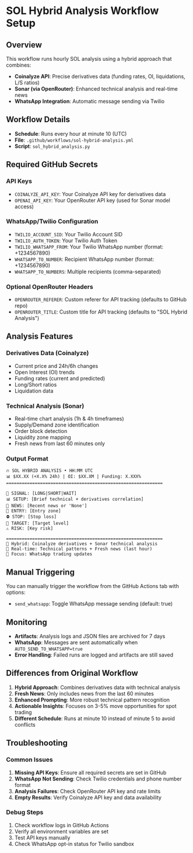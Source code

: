 # SOL Hybrid Analysis Workflow Setup

## Overview

This workflow runs hourly SOL analysis using a hybrid approach that combines:
- **Coinalyze API**: Precise derivatives data (funding rates, OI, liquidations, L/S ratios)
- **Sonar (via OpenRouter)**: Enhanced technical analysis and real-time news
- **WhatsApp Integration**: Automatic message sending via Twilio

## Workflow Details

- **Schedule**: Runs every hour at minute 10 (UTC)
- **File**: `.github/workflows/sol-hybrid-analysis.yml`
- **Script**: `sol_hybrid_analysis.py`

## Required GitHub Secrets

### API Keys
- `COINALYZE_API_KEY`: Your Coinalyze API key for derivatives data
- `OPENAI_API_KEY`: Your OpenRouter API key (used for Sonar model access)

### WhatsApp/Twilio Configuration
- `TWILIO_ACCOUNT_SID`: Your Twilio Account SID
- `TWILIO_AUTH_TOKEN`: Your Twilio Auth Token
- `TWILIO_WHATSAPP_FROM`: Your Twilio WhatsApp number (format: +1234567890)
- `WHATSAPP_TO_NUMBER`: Recipient WhatsApp number (format: +1234567890)
- `WHATSAPP_TO_NUMBERS`: Multiple recipients (comma-separated)

### Optional OpenRouter Headers
- `OPENROUTER_REFERER`: Custom referer for API tracking (defaults to GitHub repo)
- `OPENROUTER_TITLE`: Custom title for API tracking (defaults to "SOL Hybrid Analysis")

## Analysis Features

### Derivatives Data (Coinalyze)
- Current price and 24h/6h changes
- Open Interest (OI) trends
- Funding rates (current and predicted)
- Long/Short ratios
- Liquidation data

### Technical Analysis (Sonar)
- Real-time chart analysis (1h & 4h timeframes)
- Supply/Demand zone identification
- Order block detection
- Liquidity zone mapping
- Fresh news from last 60 minutes only

### Output Format
```
🔥 SOL HYBRID ANALYSIS • HH:MM UTC
📊 $XX.XX (+X.X% 24h) | OI: $XX.XM | Funding: X.XXX%
============================================================

🚨 SIGNAL: [LONG|SHORT|WAIT]
📊 SETUP: [Brief technical + derivatives correlation]
📰 NEWS: [Recent news or 'None']
🎯 ENTRY: [Entry zone]
⛔ STOP: [Stop loss]
🎪 TARGET: [Target level]
⚠️ RISK: [Key risk]

============================================================
🔬 Hybrid: Coinalyze derivatives + Sonar technical analysis
📡 Real-time: Technical patterns + Fresh news (last hour)
🎯 Focus: WhatsApp trading updates
```

## Manual Triggering

You can manually trigger the workflow from the GitHub Actions tab with options:
- `send_whatsapp`: Toggle WhatsApp message sending (default: true)

## Monitoring

- **Artifacts**: Analysis logs and JSON files are archived for 7 days
- **WhatsApp**: Messages are sent automatically when `AUTO_SEND_TO_WHATSAPP=true`
- **Error Handling**: Failed runs are logged and artifacts are still saved

## Differences from Original Workflow

1. **Hybrid Approach**: Combines derivatives data with technical analysis
2. **Fresh News**: Only includes news from the last 60 minutes
3. **Enhanced Prompting**: More robust technical pattern recognition
4. **Actionable Insights**: Focuses on 3-5% move opportunities for spot trading
5. **Different Schedule**: Runs at minute 10 instead of minute 5 to avoid conflicts

## Troubleshooting

### Common Issues
1. **Missing API Keys**: Ensure all required secrets are set in GitHub
2. **WhatsApp Not Sending**: Check Twilio credentials and phone number format
3. **Analysis Failures**: Check OpenRouter API key and rate limits
4. **Empty Results**: Verify Coinalyze API key and data availability

### Debug Steps
1. Check workflow logs in GitHub Actions
2. Verify all environment variables are set
3. Test API keys manually
4. Check WhatsApp opt-in status for Twilio sandbox
